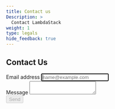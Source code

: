 ```yaml
---
title: Contact us
Description: >
  Contact LambdaStack
weight: 1
type: legals
hide_feedback: true
---
```


## Contact Us

<script src="https://www.google.com/recaptcha/api.js" async defer></script>

<div id="formcontactusty" hidden>
  <p class="text-center ">Thank you for reaching out!</p>
</div>

<div id="formcontactus">
  <form id="contactus" action="https://f5jpj0vi39.execute-api.us-east-1.amazonaws.com/lsio-contactus">
    <div class="form-group">
      <label for="emailID">Email address</label>
      <input id="emailID" name="emailID" type="email" autofocus="true" class="form-control" placeholder="name@example.com" required>
    </div>
    <div class="form-group">
      <label for="messageID">Message</label>
      <textarea class="form-control" id="messageID" name="messageID" rows="2" required></textarea>
    </div>
    <div class="g-recaptcha" data-callback="recaptchaCallback" data-sitekey="6Le-r6QdAAAAAPKGLSIOh77ZEuJ1bDgohpbj91ty"></div>
    <button id="submitButton" type="submit" class="btn btn-primary mb-2" disabled>Send</button> <!-- onclick="onSubmit(event)"-->
  </form>
</div>

<script>

async function handleFormSubmit(event) {
  event.preventDefault();

  const form = event.currentTarget;
  const url = form.action;

  const formData = new FormData(form);

  const plainFormData = Object.fromEntries(formData.entries());
  const formDataJsonString = JSON.stringify(plainFormData);

  await fetch(url, {
    method: "POST",
    mode: "no-cors",
    headers: new Headers({
      "Content-Type": "application/json; charset=UTF-8",
      "Accept": "application/json; charset=UTF-8",
      "Access-Control-Allow-Origin": "*"
    }),
    body: formDataJsonString
  }).then(function (response) {
    return response.text;
  }).then(function (data) {
    document.getElementById("formcontactus").setAttribute("hidden", "");
    document.getElementById("formcontactusty").removeAttribute("hidden");
  }).catch(function (error) {
    console.error(error);
    alert('Contact us - ' + error);
  })
}

const contactus = document.getElementById('contactus');
contactus.addEventListener("submit", handleFormSubmit);

function recaptchaCallback() {
  document.getElementById("submitButton").removeAttribute("disabled");
}
</script>
